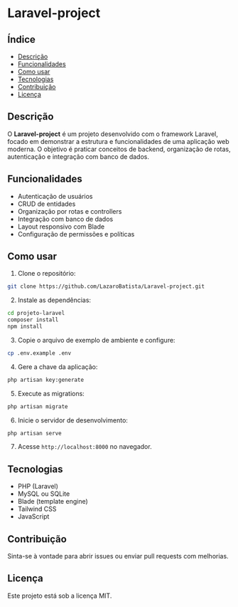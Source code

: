 # Laravel-project

## Índice
- [Descrição](#descrição)
- [Funcionalidades](#funcionalidades)
- [Como usar](#como-usar)
- [Tecnologias](#tecnologias)
- [Contribuição](#contribuição)
- [Licença](#licença)

## Descrição
O **Laravel-project** é um projeto desenvolvido com o framework Laravel, focado em demonstrar a estrutura e funcionalidades de uma aplicação web moderna. O objetivo é praticar conceitos de backend, organização de rotas, autenticação e integração com banco de dados.

## Funcionalidades
- Autenticação de usuários
- CRUD de entidades
- Organização por rotas e controllers
- Integração com banco de dados
- Layout responsivo com Blade
- Configuração de permissões e políticas

## Como usar
1. Clone o repositório:
```bash
git clone https://github.com/LazaroBatista/Laravel-project.git
```
2. Instale as dependências:
```bash
cd projeto-laravel
composer install
npm install
```
3. Copie o arquivo de exemplo de ambiente e configure:
```bash
cp .env.example .env
```
4. Gere a chave da aplicação:
```bash
php artisan key:generate
```
5. Execute as migrations:
```bash
php artisan migrate
```
6. Inicie o servidor de desenvolvimento:
```bash
php artisan serve
```
7. Acesse `http://localhost:8000` no navegador.

## Tecnologias
- PHP (Laravel)
- MySQL ou SQLite
- Blade (template engine)
- Tailwind CSS
- JavaScript

## Contribuição
Sinta-se à vontade para abrir issues ou enviar pull requests com melhorias.

## Licença
Este projeto está sob a licença MIT.